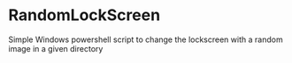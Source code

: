 # RandomLockScreen
Simple Windows powershell script to change the lockscreen with a random image in a given directory
